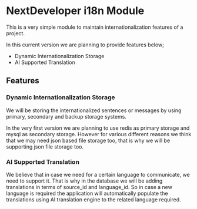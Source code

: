 # NextDeveloper i18n Module
This is a very simple module to maintain internationalization features of a project.

In this current version we are planning to provide features below;
- Dynamic Internationalization Storage
- AI Supported Translation

## Features
### Dynamic Internationalization Storage
We will be storing the internationalized sentences or messages by using primary, secondary and backup storage systems.

In the very first version we are planning to use redis as primary storage and mysql as secondary storage. However for various different reasons we think that we may need json based file storage too, that is why we will be supporting json file storage too.

### AI Supported Translation
We believe that in case we need for a certain language to communicate, we need to support it. That is why in the database we will be adding translations in terms of source_id and language_id. So in case a new language is required the application will automatically populate the translations using AI translation engine to the related language required.
